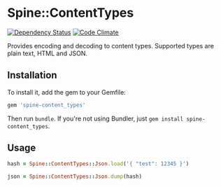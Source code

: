 # Spine::ContentTypes

[![Dependency Status](https://gemnasium.com/rspine/content_types.svg)](https://gemnasium.com/rspine/content_types)
[![Code Climate](https://codeclimate.com/github/rspine/content_types/badges/gpa.svg)](https://codeclimate.com/github/rspine/content_types)

Provides encoding and decoding to content types. Supported types are plain text, HTML and JSON.

## Installation

To install it, add the gem to your Gemfile:

```ruby
gem 'spine-content_types'
```

Then run `bundle`. If you're not using Bundler, just `gem install spine-content_types`.

## Usage

```ruby
hash = Spine::ContentTypes::Json.load('{ "test": 12345 }')

json = Spine::ContentTypes::Json.dump(hash)
```
